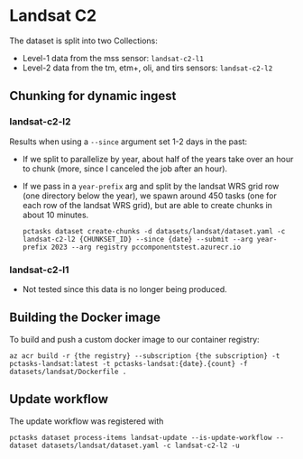 # Landsat C2

The dataset is split into two Collections:

- Level-1 data from the mss sensor: `landsat-c2-l1`
- Level-2 data from the tm, etm+, oli, and tirs sensors: `landsat-c2-l2`

## Chunking for dynamic ingest

### landsat-c2-l2

Results when using a `--since` argument set 1-2 days in the past:
- If we split to parallelize by year, about half of the years take over an hour to chunk (more, since I canceled the job after an hour).
- If we pass in a `year-prefix` arg and split by the landsat WRS grid row (one directory below the year), we spawn around 450 tasks (one for each row of the landsat WRS grid), but are able to create chunks in about 10 minutes.

  ```shell
  pctasks dataset create-chunks -d datasets/landsat/dataset.yaml -c landsat-c2-l2 {CHUNKSET_ID} --since {date} --submit --arg year-prefix 2023 --arg registry pccomponentstest.azurecr.io
  ```

### landsat-c2-l1

- Not tested since this data is no longer being produced.

## Building the Docker image

To build and push a custom docker image to our container registry:

```shell
az acr build -r {the registry} --subscription {the subscription} -t
pctasks-landsat:latest -t pctasks-landsat:{date}.{count} -f datasets/landsat/Dockerfile .
```

## Update workflow

The update workflow was registered with

```shell
pctasks dataset process-items landsat-update --is-update-workflow --dataset datasets/landsat/dataset.yaml -c landsat-c2-l2 -u
```